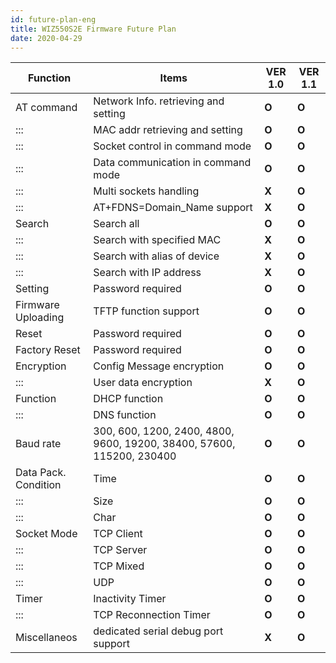 ```yaml
---
id: future-plan-eng
title: WIZ550S2E Firmware Future Plan
date: 2020-04-29
---
```


| Function             | Items                                                                 | VER 1.0 | VER 1.1 |
| -------------------- | --------------------------------------------------------------------- | ------- | ------- |
| AT command           | Network Info. retrieving and setting                                  | **O**   | **O**   |
| :::                  | MAC addr retrieving and setting                                       | **O**   | **O**   |
| :::                  | Socket control in command mode                                        | **O**   | **O**   |
| :::                  | Data communication in command mode                                    | **O**   | **O**   |
| :::                  | Multi sockets handling                                                | **X**   | **O**   |
| :::                  | AT+FDNS=Domain\_Name support                                          | **X**   | **O**   |
| Search               | Search all                                                            | **O**   | **O**   |
| :::                  | Search with specified MAC                                             | **X**   | **O**   |
| :::                  | Search with alias of device                                           | **X**   | **O**   |
| :::                  | Search with IP address                                                | **X**   | **O**   |
| Setting              | Password required                                                     | **O**   | **O**   |
| Firmware Uploading   | TFTP function support                                                 | **O**   | **O**   |
| Reset                | Password required                                                     | **O**   | **O**   |
| Factory Reset        | Password required                                                     | **O**   | **O**   |
| Encryption           | Config Message encryption                                             | **O**   | **O**   |
| :::                  | User data encryption                                                  | **X**   | **O**   |
| Function             | DHCP function                                                         | **O**   | **O**   |
| :::                  | DNS function                                                          | **O**   | **O**   |
| Baud rate            | 300, 600, 1200, 2400, 4800, 9600, 19200, 38400, 57600, 115200, 230400 | **O**   | **O**   |
| Data Pack. Condition | Time                                                                  | **O**   | **O**   |
| :::                  | Size                                                                  | **O**   | **O**   |
| :::                  | Char                                                                  | **O**   | **O**   |
| Socket Mode          | TCP Client                                                            | **O**   | **O**   |
| :::                  | TCP Server                                                            | **O**   | **O**   |
| :::                  | TCP Mixed                                                             | **O**   | **O**   |
| :::                  | UDP                                                                   | **O**   | **O**   |
| Timer                | Inactivity Timer                                                      | **O**   | **O**   |
| :::                  | TCP Reconnection Timer                                                | **O**   | **O**   |
| Miscellaneos         | dedicated serial debug port support                                   | **X**   | **O**   |
